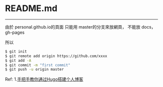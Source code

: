 # README.md

---

由於 personal.github.io的頁面
只能用 master的分支來放網頁，
不能放 docs，gh-pages

所以

```bash
$ git init
$ git remote add origin https://github.com/xxxx
$ git add -A
$ git commit -m "first commit"
$ git push -u origin master
```




Ref:
1.[手把手教你通过Hugo搭建个人博客](http://www.jianshu.com/p/475110a1c811)
